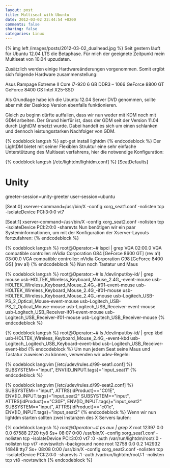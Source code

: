 ```yaml
---
layout: post
title: Multiseat with Ubuntu
date: 2012-03-02 22:44:54 +0200
comments: false
sharing: false
categories: Linux
---
```


{% img left /images/posts/2012-03-02_dualhead.jpg %}
Seit gestern läuft für Ubuntu 12.04 LTS die Betaphase. Für mich der geeignete Zeitpunkt mein Multiseat von 10.04 upzudaten.

Zusätzlich werden einige Hardwareänderungen vorgenommen. Somit ergibt sich folgende Hardware zusammenstellung:

Asus Rampage Extreme II
Core i7-920
6 GB DDR3 – 1066
GeForce 8800 GT
GeForce 8400 GS
Intel X25-SSD

Als Grundlage habe ich die Ubuntu 12.04 Server DVD genommen, sollte aber mit der Desktop Version ebenfalls funktionieren.

<!-- more -->

Gleich zu beginn dürfte auffallen, dass wir nun weder mit KDM noch mit GDM arbeiten. Der Grund hierfür ist, dass der GDM seit der Version 11.04 durch LightDM ersetzt wurde. Dabei handelt es sich um einen schlanken und dennoch leistungsstarken Nachfolger von GDM.


{% codeblock lang:sh %}
apt-get install lightdm
{% endcodeblock %}
Der LightDM bietet mit seiner Flexiblen Struktur eine sehr einfache Unterstützung des Multiseat verfahrens, hier die notwendige Konfiguration:

{% codeblock lang:sh [/etc/lightdm/lightdm.conf] %}
[SeatDefaults]
 
# Unity
greeter-session=unity-greeter
user-session=ubuntu
 
[Seat:0]
xserver-command=/usr/bin/X -config xorg_seat1.conf -nolisten tcp -isolateDevice PCI:3:0:0 vt7
 
[Seat:1]
xserver-command=/usr/bin/X -config xorg_seat2.conf -nolisten tcp -isolateDevice PCI:2:0:0 -sharevts
Nun benötigen wir ein paar Systeminformationen, um mit der Konfiguration der Xserver-Layouts fortzufahren:
{% endcodeblock %}

{% codeblock lang:sh %}
root@Operator:~# lspci | grep VGA
02:00.0 VGA compatible controller: nVidia Corporation G84 [GeForce 8600 GT] (rev a1)
03:00.0 VGA compatible controller: nVidia Corporation G98 [GeForce 8400 GS] (rev a1)
{% endcodeblock %}
Nun noch Tastatur und Maus


{% codeblock lang:sh %}
root@Operator:~# ls /dev/input/by-id/ | grep mouse
usb-HOLTEK_Wireless_Keyboard_Mouse_2.4G_-event-mouse
usb-HOLTEK_Wireless_Keyboard_Mouse_2.4G_-if01-event-mouse
usb-HOLTEK_Wireless_Keyboard_Mouse_2.4G_-if01-mouse
usb-HOLTEK_Wireless_Keyboard_Mouse_2.4G_-mouse
usb-Logitech_USB-PS_2_Optical_Mouse-event-mouse
usb-Logitech_USB-PS_2_Optical_Mouse-mouse
usb-Logitech_USB_Receiver-event-mouse
usb-Logitech_USB_Receiver-if01-event-mouse
usb-Logitech_USB_Receiver-if01-mouse
usb-Logitech_USB_Receiver-mouse
{% endcodeblock %}

{% codeblock lang:sh %}
root@Operator:~# ls /dev/input/by-id/ | grep kbd
usb-HOLTEK_Wireless_Keyboard_Mouse_2.4G_-event-kbd
usb-Logitech_Logitech_USB_Keyboard-event-kbd
usb-Logitech_USB_Receiver-event-kbd
{% endcodeblock %}
Um nun jedem Seat seine Maus und Tastatur zuweisen zu können, verwenden wir udev-Regeln:


{% codeblock lang:vim [/etc/udev/rules.d/99-seat1.conf] %}
SUBSYSTEM=="input", ENV{ID_INPUT.tags}="input_seat1"
{% endcodeblock %}

{% codeblock lang:vim [/etc/udev/rules.d/99-seat2.conf] %}
SUBSYSTEM=="input", ATTRS{idProduct}=="C01E", ENV{ID_INPUT.tags}="input_seat2"
SUBSYSTEM=="input", ATTRS{idProduct}=="C30F", ENV{ID_INPUT.tags}="input_seat2"
SUBSYSTEM=="input", ATTRS{idProduct}=="c01e", ENV{ID_INPUT.tags}="input_seat2"
{% endcodeblock %}
Wenn wir nun lightdm starten sollten zwei Instanzen des X Servers laufen:


{% codeblock lang:sh %}
<em>root@Operator:~# ps aux | grep X</em>
root     12397  0.0  0.0  67588  2720 tty8     Ss+  08:07   0:00 /usr/bin/X -config xorg_seat1.conf -nolisten tcp -isolateDevice PCI:3:0:0 vt7 :0 -auth /var/run/lightdm/root/:0 -nolisten tcp vt7 -novtswitch -background none
root     12758  0.0  0.2 142932 14848 tty7     Ss+  08:08   0:00 /usr/bin/X -config xorg_seat2.conf -nolisten tcp -isolateDevice PCI:2:0:0 -sharevts :1 -auth /var/run/lightdm/root/:1 -nolisten tcp vt8 -novtswitch
{% endcodeblock %}